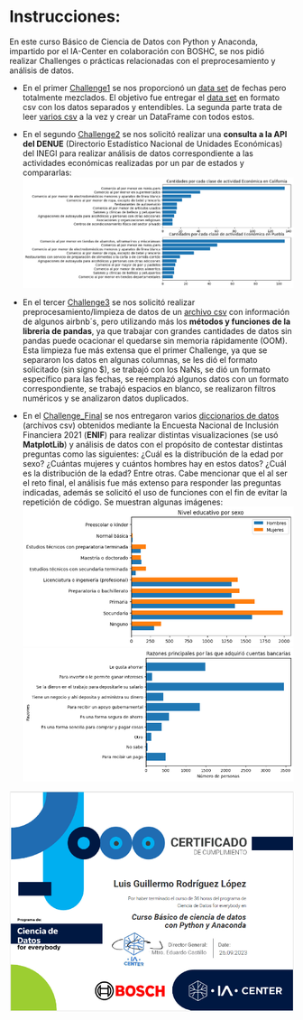 # Instrucciones:
En este curso Básico de Ciencia de Datos con Python y Anaconda, impartido por el IA-Center en colaboración con BOSHC, se nos pidió realizar Challenges o prácticas relacionadas con el preprocesamiento y análisis de datos.
* En el primer [Challenge1](./Challenge1/Tarea1.ipynb) se nos proporcionó un [data set](./Challenge1/SN_d_tot_V2.0.txt) de fechas pero totalmente mezclados. El objetivo fue entregar el [data set](./Challenge1/sunspots.csv) en formato csv con los datos separados y entendibles. La segunda parte trata de leer [varios csv](./Challenge1/diary14/diary14/) a la vez y crear un DataFrame con todos estos.

* En el segundo [Challenge2](./Challenge2/Challenge_2.ipynb) se nos solicitó realizar una **consulta a la API del DENUE** (Directorio Estadístico Nacional de Unidades Económicas) del INEGI para realizar análisis de datos correspondiente a las actividades económicas realizadas por un par de estados y compararlas:
![Principales actividades económicas de cada estado](./images/img_ch_2.png)

* En el tercer [Challenge3](./Challenge3/Challenge_3.ipynb) se nos solicitó realizar preprocesamiento/limpieza de datos de un [archivo csv](./Challenge3/airbnb.csv) con información de algunos airbnb´s, pero utilizando más los **métodos y funciones de la libreria de pandas**, ya que trabajar con grandes cantidades de datos sin pandas puede ocacionar el quedarse sin memoria rápidamente (OOM). Esta limpieza fue más extensa que el primer Challenge, ya que se separaron los datos en algunas columnas, se les dió el formato solicitado (sin signo $), se trabajó con los NaNs, se dió un formato específico para las fechas, se reemplazó algunos datos con un formato correspondiente, se trabajó espacios en blanco, se realizaron filtros numéricos y se analizaron datos duplicados.

* En el [Challenge_Final](./Challenge_Final/Challenge_Final_COMPLETADO.ipynb) se nos entregaron varios [diccionarios de datos](./Challenge_Final/conjunto_de_datos_enif_2021_csv/) (archivos csv) obtenidos mediante la Encuesta Nacional de Inclusión Financiera 2021 (**ENIF**) para realizar distintas visualizaciones (se usó **MatplotLib**) y análisis de datos con el propósito de contestar distintas preguntas como las siguientes: ¿Cuál es la distribución de la edad por sexo? ¿Cuántas mujeres y cuántos hombres hay en estos datos? ¿Cuál es la distribución de la edad? Entre otras. Cabe mencionar que el al ser el reto final, el análisis fue más extenso para responder las preguntas indicadas, además se solicitó el uso de funciones con el fin de evitar la repetición de código. Se muestran algunas imágenes:
![¿Cuál es el nivel educativo por sexo?](./images/img1_ch_f.png)
![¿Cuáles son las razones principales por las que adquirió cuentas bancarias?](./images/img2_ch_f.png)

![Certificado de finalización](./images/certificado.png)
